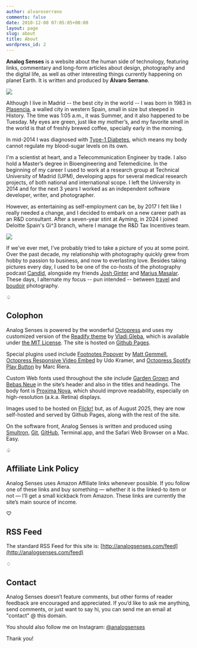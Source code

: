 ```yaml
---
author: alvaroserrano
comments: false
date: 2010-12-08 07:05:05+00:00
layout: page
slug: about
title: About
wordpress_id: 2
---
```


**Analog Senses** is a website about the human side of technology, featuring links, commentary and long-form articles about design, photography and the digital life, as well as other interesting things currently happening on planet Earth. It is written and produced by **Álvaro Serrano**.

<p class="full-width"><img class="extra-width" src="/assets/images/flickr/30584641555_6057f70584_o.jpg"/></p>

Although I live in Madrid -- the best city in the world -- I was born in 1983 in [Plasencia](http://en.wikipedia.org/wiki/Plasencia), a walled city in western Spain, small in size but steeped in History. The time was 1:05 a.m., it was Summer, and it also happened to be Tuesday. My eyes are green, just like my mother’s, and my favorite smell in the world is that of freshly brewed coffee, specially early in the morning.

In mid-2014 I was diagnosed with [Type-1 Diabetes](http://en.wikipedia.org/wiki/Diabetes_mellitus_type_1), which means my body cannot regulate my blood-sugar levels on its own.

I'm a scientist at heart, and a Telecommunication Engineer by trade. I also hold a Master’s degree in Bioengineering and Telemedicine. In the beginning of my career I used to work at a research group at Technical University of Madrid (UPM), developing apps for several medical research projects, of both national and international scope. I left the University in 2014 and for the next 3 years I worked as an independent software developer, writer, and photographer. 

However, as entertaining as self-employment can be, by 2017 I felt like I really needed a change, and I decided to embark on a new career path as an R&D consultant. After a seven-year stint at Ayming, in 2024 I joined Deloitte Spain's Gi^3 branch, where I manage the R&D Tax Incentives team.

<p class="full-width"><img class="extra-width" src="/assets/images/about/IMG_1958.jpeg"/></p>

If we’ve ever met, I’ve probably tried to take a picture of you at some point. Over the past decade, my relationship with photography quickly grew from hobby to passion to business, and now to everlasting love. Besides taking pictures every day, I used to be one of the co-hosts of the photography podcast [Candid](http://www.candid.fm), alongside my friends [Josh Ginter](http://thenewsprint.co) and [Marius Masalar](https://mariusmasalar.me). These days, I alternate my focus -- pun intended -- between [travel](http://instagram.com/analogsenses) and [boudoir](http://instagram.com/aserranoboudoir) photography.

<p class="card-separator">♤</p>

## Colophon

Analog Senses is powered by the wonderful [Octopress](http://www.octopress.org) and uses my customized version of the [Readify theme](https://github.com/vladigleba/readify) by [Vladi Gleba](http://vladigleba.com), which is available under [the MIT License](http://opensource.org/licenses/MIT). The site is hosted on [Github Pages](https://pages.github.com).

Special plugins used include [Footnotes Popover](https://github.com/mattgemmell/footnotes-popover) by [Matt Gemmell](http://mattgemmell.com), [Octopress Responsive Video Embed](https://github.com/optikfluffel/octopress-responsive-video-embed) by Udo Kramer, and [Octopress Spotify Play Button](https://github.com/mrcasals/octopress_spotify_play_plugin) by Marc Riera.

Custom Web fonts used throughout the site include [Garden Grown](http://www.myfonts.com/fonts/cultivated-mind/garden-grown/) and [Bebas Neue](http://www.fontfabric.com/bebas-neue/) in the site’s header and also in the titles and headings. The body font is [Proxima Nova](https://typekit.com/fonts/proxima-nova), which should improve readability, especially on high-resolution (a.k.a. Retina) displays.

Images used to be hosted on [Flickr!](http://www.flickr.com/photos/analogsenses/) but, as of August 2025, they are now self-hosted and served by Github Pages, along with the rest of the site.

On the software front, Analog Senses is written and produced using [Smultron](https://itunes.apple.com/app/smultron-6/id692204913?mt=12), [Git](http://git-scm.com), [GitHub](https://github.com), Terminal.app, and the Safari Web Browser on a Mac. Easy.

<p class="card-separator">♧</p>

## Affiliate Link Policy

Analog Senses uses Amazon Affiliate links whenever possible. If you follow one of these links and buy something — whether it is the linked-to item or not — I’ll get a small kickback from Amazon. These links are currently the site’s main source of income. 

<p class="card-separator">♡</p>

## RSS Feed

The standard RSS Feed for this site is: [http://analogsenses.com/feed](http://analogsenses.com/feed)

<p class="card-separator">♢</p>

## Contact

Analog Senses doesn’t feature comments, but other forms of reader feedback are encouraged and appreciated. If you’d like to ask me anything, send comments, or just want to say hi, you can send me an email at "contact" @ this domain.

You should also follow me on Instagram: [@analogsenses](http://instagram.com/analogsenses)

Thank you!